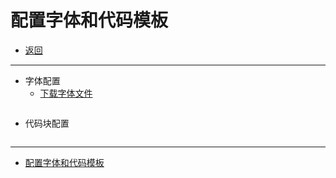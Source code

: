 # 配置字体和代码模板

- [返回](./README.md)

---

- 字体配置
  - [下载字体文件](https://media.huhuiyu.top/download/fonts.zip)

<section class="img-flex-box" >
  <section><img class="lazy-image" data-src="../../images/webfront/vscode-font/vscode-font0001.png" alt=""></section>
  <section><img class="lazy-image" data-src="../../images/webfront/vscode-font/vscode-font0002.png" alt=""></section>
  <section><img class="lazy-image" data-src="../../images/webfront/vscode-font/vscode-font0003.png" alt=""></section>
  <section><img class="lazy-image" data-src="../../images/webfront/vscode-font/vscode-font0004.png" alt=""></section>
</section>

- 代码块配置

<section class="img-flex-box" >
  <section><img class="lazy-image" data-src="../../images/webfront/vscode-font/vscode-font0100.png" alt=""></section>
  <section><img class="lazy-image" data-src="../../images/webfront/vscode-font/vscode-font0101.png" alt=""></section>
  <section><img class="lazy-image" data-src="../../images/webfront/vscode-font/vscode-font0102.png" alt=""></section>
  <section><img class="lazy-image" data-src="../../images/webfront/vscode-font/vscode-font0103.png" alt=""></section>
  <section><img class="lazy-image" data-src="../../images/webfront/vscode-font/vscode-font0104.png" alt=""></section>
  <section><img class="lazy-image" data-src="../../images/webfront/vscode-font/vscode-font0105.png" alt=""></section>
</section>

---

- [配置字体和代码模板](#配置字体和代码模板)

<!-- js处理背景和css样式 -->
<script type="module" src="/js/github.js"></script>
